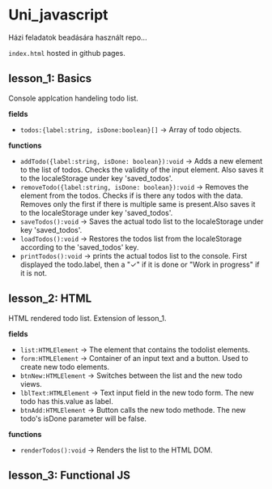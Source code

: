 # Uni_javascript

Házi feladatok beadására használt repo...

`index.html` hosted in github pages.

## lesson_1: Basics

Console applcation handeling todo list.

**fields**
* `todos:{label:string, isDone:boolean}[]` -> Array of todo objects.

**functions**
* `addTodo({label:string, isDone: boolean}):void` -> Adds a new element to the list of todos. Checks the validity of the input element. Also saves it to the localeStorage under key 'saved_todos'.
* `removeTodo({label:string, isDone: boolean}):void` -> Removes the element from the todos. Checks if is there any todos with the data. Removes only the first if there is multiple same is present.Also saves it to the localeStorage under key 'saved_todos'.
* `saveTodos():void` -> Saves the actual todo list to the localeStorage under key 'saved_todos'.
* `loadTodos():void` -> Restores the todos list from the localeStorage according to the 'saved_todos' key.
* `printTodos():void` -> prints the actual todos list to the console. First displayed the todo.label, then a "✓" if it is done or "Work in progress" if it is not.

## lesson_2: HTML

HTML rendered todo list. Extension of lesson_1.

**fields**
* `list:HTMLElement` -> The element that contains the todolist elements.
* `form:HTMLElement` -> Container of an input text and a button. Used to create new todo elements.
* `btnNew:HTMLElement` -> Switches between the list and the new todo views.
* `lblText:HTMLElement` -> Text input field in the new todo form. The new todo has this.value as label.
* `btnAdd:HTMLElement` -> Button calls the new todo methode. The new todo's isDone parameter will be false.

**functions**
* `renderTodos():void` -> Renders the list to the HTML DOM.

## lesson_3: Functional JS

